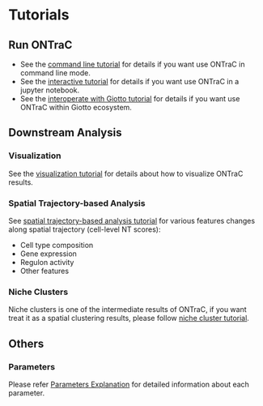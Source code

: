 # Tutorials

## Run ONTraC

- See the [command line tutorial](./command_line.md) for details if you want use ONTraC in command line mode.
- See the [interactive tutorial](./interactive.ipynb) for details if you want use ONTraC in a jupyter notebook.
- See the [interoperate with Giotto tutorial](https://drieslab.github.io/Giotto_website/articles/ontrac.html) for details if you want use ONTraC within Giotto ecosystem.

## Downstream Analysis

### Visualization

See the [visualization tutorial](./visualization.ipynb) for details about how to visualize ONTraC results.

### Spatial Trajectory-based Analysis

See [spatial trajectory-based analysis tutorial](./st_based_analysis.ipynb) for various features changes along spatial trajectory (cell-level NT scores):

- Cell type composition
- Gene expression
- Regulon activity
- Other features

### Niche Clusters

Niche clusters is one of the intermediate results of ONTraC, if you want treat it as a spatial clustering results, please follow [niche cluster tutorial](./niche_cluster.md).

## Others

### Parameters

Please refer [Parameters Explanation](./parameters.md) for detailed information about each parameter.
